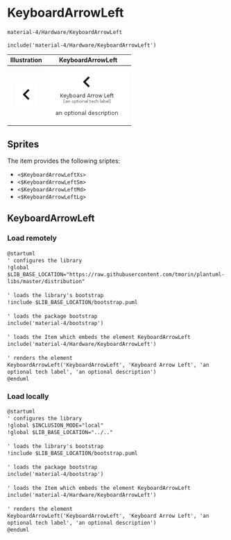 # KeyboardArrowLeft


```text
material-4/Hardware/KeyboardArrowLeft
```

```text
include('material-4/Hardware/KeyboardArrowLeft')
```



| Illustration | KeyboardArrowLeft |
| :---: | :---: |
| ![illustration for Illustration](../../material-4/Hardware/KeyboardArrowLeft.png) | ![illustration for KeyboardArrowLeft](../../material-4/Hardware/KeyboardArrowLeft.Local.png) |



## Sprites
The item provides the following sriptes:

- `<$KeyboardArrowLeftXs>`
- `<$KeyboardArrowLeftSm>`
- `<$KeyboardArrowLeftMd>`
- `<$KeyboardArrowLeftLg>`





## KeyboardArrowLeft

### Load remotely
```plantuml
@startuml
' configures the library
!global $LIB_BASE_LOCATION="https://raw.githubusercontent.com/tmorin/plantuml-libs/master/distribution"

' loads the library's bootstrap
!include $LIB_BASE_LOCATION/bootstrap.puml

' loads the package bootstrap
include('material-4/bootstrap')

' loads the Item which embeds the element KeyboardArrowLeft
include('material-4/Hardware/KeyboardArrowLeft')

' renders the element
KeyboardArrowLeft('KeyboardArrowLeft', 'Keyboard Arrow Left', 'an optional tech label', 'an optional description')
@enduml
```

### Load locally
```plantuml
@startuml
' configures the library
!global $INCLUSION_MODE="local"
!global $LIB_BASE_LOCATION="../.."

' loads the library's bootstrap
!include $LIB_BASE_LOCATION/bootstrap.puml

' loads the package bootstrap
include('material-4/bootstrap')

' loads the Item which embeds the element KeyboardArrowLeft
include('material-4/Hardware/KeyboardArrowLeft')

' renders the element
KeyboardArrowLeft('KeyboardArrowLeft', 'Keyboard Arrow Left', 'an optional tech label', 'an optional description')
@enduml
```

